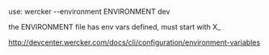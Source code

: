 

use: wercker --environment ENVIRONMENT dev 

the ENVIRONMENT file has env vars defined, must start with X_

http://devcenter.wercker.com/docs/cli/configuration/environment-variables

